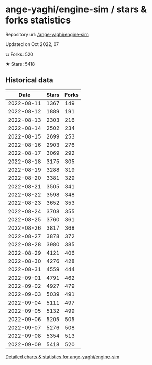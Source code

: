 # ange-yaghi/engine-sim / stars & forks statistics

Repository url: [/ange-yaghi/engine-sim](https://github.com/ange-yaghi/engine-sim)

Updated on Oct 2022, 07

☋ Forks: 520

★ Stars: 5418

## Historical data
| Date | Stars | Forks |
|------|-------|-------|
| 2022-08-11 | 1367 | 149 | 
| 2022-08-12 | 1889 | 191 | 
| 2022-08-13 | 2303 | 216 | 
| 2022-08-14 | 2502 | 234 | 
| 2022-08-15 | 2699 | 253 | 
| 2022-08-16 | 2903 | 276 | 
| 2022-08-17 | 3069 | 292 | 
| 2022-08-18 | 3175 | 305 | 
| 2022-08-19 | 3288 | 319 | 
| 2022-08-20 | 3381 | 329 | 
| 2022-08-21 | 3505 | 341 | 
| 2022-08-22 | 3598 | 348 | 
| 2022-08-23 | 3652 | 353 | 
| 2022-08-24 | 3708 | 355 | 
| 2022-08-25 | 3760 | 361 | 
| 2022-08-26 | 3817 | 368 | 
| 2022-08-27 | 3878 | 372 | 
| 2022-08-28 | 3980 | 385 | 
| 2022-08-29 | 4121 | 406 | 
| 2022-08-30 | 4276 | 428 | 
| 2022-08-31 | 4559 | 444 | 
| 2022-09-01 | 4791 | 462 | 
| 2022-09-02 | 4927 | 479 | 
| 2022-09-03 | 5039 | 491 | 
| 2022-09-04 | 5111 | 497 | 
| 2022-09-05 | 5132 | 499 | 
| 2022-09-06 | 5205 | 505 | 
| 2022-09-07 | 5276 | 508 | 
| 2022-09-08 | 5354 | 513 | 
| 2022-09-09 | 5418 | 520 | 


[Detailed charts & statistics for ange-yaghi/engine-sim](https://reviewgithub.com/rep/ange-yaghi/engine-sim)
